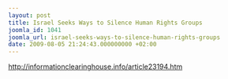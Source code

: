 ```yaml
---
layout: post
title: Israel Seeks Ways to Silence Human Rights Groups
joomla_id: 1041
joomla_url: israel-seeks-ways-to-silence-human-rights-groups
date: 2009-08-05 21:24:43.000000000 +02:00
---
```

<a title="silence human rights groups" href="http://informationclearinghouse.info/article23194.htm">http://informationclearinghouse.info/article23194.htm</a>
